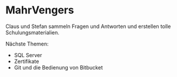 # MahrVengers

Claus und Stefan sammeln Fragen und Antworten
und erstellen tolle Schulungsmaterialien.

Nächste Themen:

- SQL Server
- Zertifikate
- Git und die Bedienung von Bitbucket
